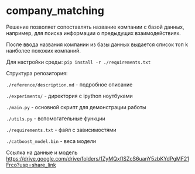 # company_matching

Решение позволяет сопоставлять название компании с базой данных, например, для поиска информации о предыдущих взаимодействиях.

После ввода названия компании из базы данных выдается список топ k наиболее похожих компаний.


Для настройки среды: `pip install -r ./requirements.txt`

Структура репозитория:

`./reference/description.md` - подробное описание

`./experiments/` - директория с ipython ноутбуками

`./main.py` - основной скрипт для демонстрации работы

`./utils.py` - вспомогательные функции

`./requirements.txt` - файл с зависимостями

`./catboost_model.bin` - веса модели

Ссылка на данные и модель https://drive.google.com/drive/folders/1ZyMQxfISZcS6uanY5zbKYdPgMF21Frco?usp=share_link
